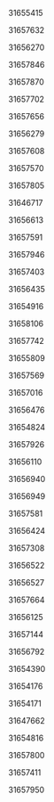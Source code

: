 31655415

31657632

31656270

31657846

31657870

31657702

31657656

31656279

31657608

31657570

31657805

31646717

31656613

31657591

31657946

31657403

31656435

31654916

31658106

31657742

31655809

31657569

31657016

31656476

31654824

31657926

31656110

31656940

31656949

31657581

31656424

31657308

31656522

31656527

31657664

31656125

31657144

31656792

31654390

31654176

31654171

31647662

31654816

31657800

31657411

31657950

